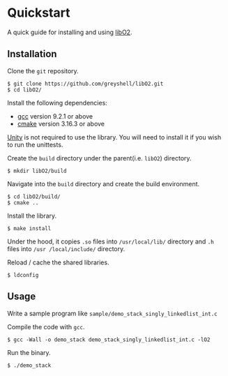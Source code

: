 # Quickstart

A quick guide for installing and using [libO2](https://github.com/greyshell/libO2).


## Installation

Clone the `git` repository.

    $ git clone https://github.com/greyshell/libO2.git
    $ cd libO2/

Install the following dependencies:

- [gcc](https://gcc.gnu.org/) version 9.2.1 or above
- [cmake](https://cmake.org/) version 3.16.3 or above

[Unity](http://www.throwtheswitch.org/unity) is not required to use the library. You will need
 to install it if you wish to run the unittests.

Create the `build` directory under the parent(i.e. `libO2`) directory.

    $ mkdir libO2/build

Navigate into the `build` directory and create the build environment.

    $ cd libO2/build/
    $ cmake ..

Install the library. 

    $ make install

Under the hood, it copies `.so` files into `/usr/local/lib/` directory and `.h` files into `/usr
/local/include/` directory.

Reload / cache the shared libraries.

    $ ldconfig

## Usage

Write a sample program like `sample/demo_stack_singly_linkedlist_int.c`

Compile the code with `gcc`.

    $ gcc -Wall -o demo_stack demo_stack_singly_linkedlist_int.c -lO2

Run the binary.

    $ ./demo_stack
